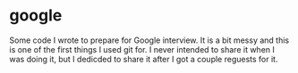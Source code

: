google
======

Some code I wrote to prepare for Google interview. It is a bit messy and this is one of the first things I used git for. I never intended to share it when I was doing it, but I dedicded to share it after I got a couple reguests for it.
